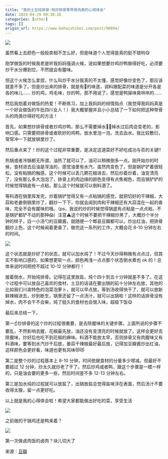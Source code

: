```yaml
---
title: "我的土豆炖排骨-附炒排骨等带骨肉类的心得体会"
date: 2024-04-29 09:38:26
categories: [other]
tags: []
origin_url: https://www.bohaishibei.com/post/90894/
---
```

[![](https://note-2019-images.oss-cn-hangzhou.aliyuncs.com/3746bbde.png)](https://smms.app/image/d3Z5Ya2hUxiXtMz)

虽然看上去颜色一般般卖相不怎么好，但是味道个人觉得是真的挺不错哟😋

刚学做饭的时候我老是听我妈妈强调火候，说如果想要炒鸡炒鸭做得好吃，必须要炒干水分爆到位，不然就会有腥味。

但这个火候怎么拿捏，什么叫炒干水分我真的不太懂，感觉好像炒变色了，那应该就差不多了。但是炒出来的排骨，就是有🐷的味道，调料跟配菜的味道是分开各是各的味儿…… 炒的鸡，鸡毛味，炒的鸭，那不用说了，感觉是鸭屎味臭哄哄的……

然后我抱着对做饭的热爱！不断练习，加上我妈妈的倾情指点（我觉得我妈妈真是一个好会做饭的牛批四川女人！）我大概掌握并且小小总结了一下如何把这种带骨头的肉类炒得好吃的方法！

首先，如果想炒排骨或者炒鸡炒鸭，那么不需要焯水🙅🙅焯水过后肉会变老的，影响口感。只需要把排骨或者砍好的鸡鸭，放水里泡一泡，洗去血水。我比较敷衍，常常冲一下就放锅里炒了。

然后重点来了！炒的这个过程非常重要，是决定这道菜好不好吃成功与否的关键‼️

热锅或者冷锅都无所谓，油热了就可以了，油可以稍微倒多一点。刚开始炒的时候，食材进去后油是浑浊的，感觉油里有水汽，虽然肉变色了，但是锅铲铲着很轻松，没有粘锅的触感，这个时候可以丢几颗花椒进去，然后炒着炒着，油变清亮了，没有那么多大泡泡了，排骨上的肉边缘的颜色变得有点焦褐色，而且锅铲铲的时候觉得锅底有一点粘，那么这个时候就可以倒料酒了。

等料酒在锅里挥发完，炒着锅铲觉得又有一点粘锅的感觉，就把切好的干辣椒，大蒜和老姜倒锅里炒了，翻炒一下下，你就会闻到肉和干辣椒还有大蒜混在一起的香味，完全不会有腥味的哦。（ps，我说的炒的时候觉得锅底有点粘是一点点粘，不是锅铲都铲不动的那种😱）注意⚠️这个时候不要把干辣椒炒黑了，大概炒个半分钟的样子，舀一小汤勺的豆瓣酱，就随便一个郫县豆瓣都可以，炒出红油，把排骨翻炒上色，这个时候闻着更香了，做完这一系列的工作，大概会花 8-10 分钟左右的时间。

[![](https://note-2019-images.oss-cn-hangzhou.aliyuncs.com/38b8a73e.webp)](https://smms.app/image/LD7Nst1dz2vTayi)

这个状态就是炒好了的状态，就可以加水炖了！不过今天炒得稍微有点点过，但其实不影响口感的，如果想更软一点，颜色再浅一点点那个状态倒水煮也 ok 的！总体来说时间把控不超过 10-12 分钟都行！

接着倒水，开始炖排骨。记得在这里放盐，炖个四十到五十分钟就差不多了。在这个过程中可以放自己喜欢的食材，土豆的话请在要出锅的前十分钟左右放，其他的比如我们川渝特色的泡菜泡萝卜，就可以早点放。等到汤收得快干了，就可以放新鲜辣椒进去，炒到断生，锅里还留了一点汤汁，就可以出锅啦！这样的话排骨没有焯水，肉不会干不会柴，炖了挺久的食材也会很入味，超级下饭😋

最后来总结一下，

第一☝️炒排骨的这个炒的过程很重要，是去除腥味的关键步骤。上面所说的步骤不要乱，不然影响去腥，花椒最先放，油还没有变清亮的时候就放了，这样会更好去除腥味，炒好后也吃不到花椒的麻味。料酒不能放太早，否则排骨又有肉腥味又有料酒味，要等到水汽炒干后放，姜蒜干辣椒最好最后放，记得加豆瓣酱炒出红油，这样颜色会更好看，味道也更有风味😻😻

第二是整个炒的过程基本上 8-10 分钟，时间依据食材的分量多少增减。但最好不要超过 12 分钟，炒太久就炒老了干了。然后炒鸡或者鸭，跟这个步骤是一模一样的，只是油会要的更多一些，然后时间差不多 12-13 分钟左右。

第三是加水炖的过程就可以放盐了，出锅放盐总觉得盐味浮在表面，然后汤汁不要收得太狠，留一点更好吃。

以上就是我的心得体会啦！希望大家都能做出好吃的菜，享受生活

[![](https://note-2019-images.oss-cn-hangzhou.aliyuncs.com/aca88886.webp)](https://smms.app/image/lYUWTR159LFtQGm)

之前做的干锅鸡还是鸭来着？

[![](https://note-2019-images.oss-cn-hangzhou.aliyuncs.com/095b3467.webp)](https://smms.app/image/V15aFdvBWuLCSQU)

第一次做卤肉饭的卤肉？块儿切大了

来源：[豆瓣](https://www.douban.com/group/topic/304944562/)
    